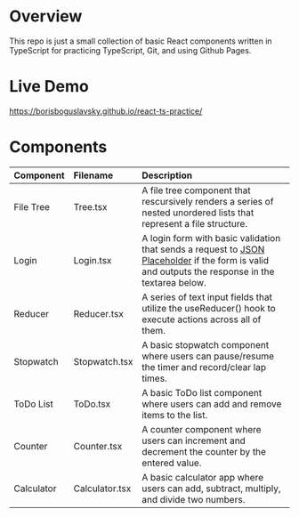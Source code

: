 # Overview

This repo is just a small collection of basic React components written in TypeScript for practicing TypeScript, Git, and using Github Pages.

# Live Demo

https://borisboguslavsky.github.io/react-ts-practice/

# Components

|Component|Filename|Description
|:---|:---|:---|
|File Tree|Tree.tsx|A file tree component that rescursively renders a series of nested unordered lists that represent a file structure.|
|Login|Login.tsx|A login form with basic validation that sends a request to [JSON Placeholder](https://jsonplaceholder.typicode.com/) if the form is valid and outputs the response in the textarea below.|
|Reducer|Reducer.tsx|A series of text input fields that utilize the useReducer() hook to execute actions across all of them.|
|Stopwatch|Stopwatch.tsx|A basic stopwatch component where users can pause/resume the timer and record/clear lap times.|
|ToDo List|ToDo.tsx|A basic ToDo list component where users can add and remove items to the list.|
|Counter|Counter.tsx|A counter component where users can increment and decrement the counter by the entered value.|
|Calculator|Calculator.tsx|A basic calculator app where users can add, subtract, multiply, and divide two numbers.|
